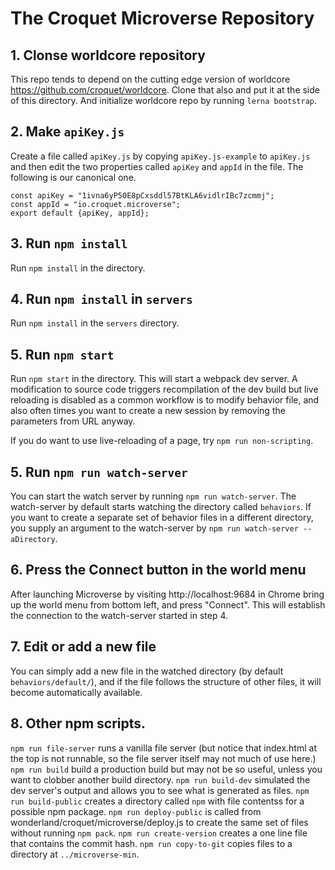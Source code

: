 # The Croquet Microverse Repository

## 1. Clonse worldcore repository

This repo tends to depend on the cutting edge version of worldcore https://github.com/croquet/worldcore. Clone that also and put it at the side of this directory. And initialize worldcore repo by running `lerna bootstrap`.

## 2. Make `apiKey.js`
Create a file called `apiKey.js` by copying `apiKey.js-example` to `apiKey.js` and then edit the two properties called `apiKey` and `appId` in the file.  The following is our canonical one.

```
const apiKey = "1ivna6yP50E8pCxsddl57BtKLA6vidlrIBc7zcmmj";
const appId = "io.croquet.microverse";
export default {apiKey, appId};
```

## 3. Run `npm install`
Run `npm install` in the directory.

## 4. Run `npm install` in `servers`

Run `npm install` in the `servers` directory.

## 5. Run `npm start`
Run `npm start` in the directory. This will start a webpack dev server.  A modification to source code triggers recompilation of the dev build but live reloading is disabled as a common workflow is to modify behavior file, and also often times you want to create a new session by removing the parameters from URL anyway.

If you do want to use live-reloading of a page, try `npm run non-scripting`.

## 5. Run `npm run watch-server`
You can start the watch server by running `npm run watch-server`.  The watch-server by default starts watching the directory called `behaviors`.  If you want to create a separate set of behavior files in a different directory, you supply an argument to the watch-server by `npm run watch-server -- aDirectory`.

## 6. Press the Connect button in the world menu
After launching Microverse by visiting http://localhost:9684 in Chrome bring up the world menu from bottom left, and press "Connect". This will establish the connection to the watch-server started in step 4.

## 7. Edit or add a new file
You can simply add a new file in the watched directory (by default `behaviors/default/`), and if the file follows the structure of other files, it will become automatically available.

## 8. Other npm scripts.
`npm run file-server` runs a vanilla file server (but notice that index.html at the top is not runnable, so the file server itself may not much of use here.) `npm run build` build a production build but may not be so useful, unless you want to clobber another build directory. `npm run build-dev` simulated the dev server's output and allows you to see what is generated as files.  `npm run build-public` creates a directory called `npm` with file contentss for a possible npm package. `npm run deploy-public` is called from wonderland/croquet/microverse/deploy.js to create the same set of files without running `npm pack`. `npm run create-version` creates a one line file that contains the commit hash. `npm run copy-to-git` copies files to a directory at `../microverse-min`.

